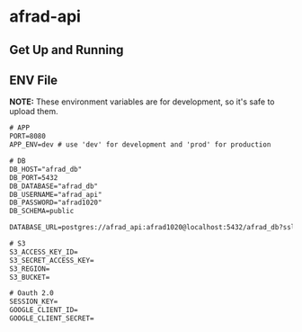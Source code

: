 # afrad-api

## Get Up and Running

## ENV File

**NOTE:** These environment variables are for development, so it's safe to upload them.

```txt
# APP
PORT=8080
APP_ENV=dev # use 'dev' for development and 'prod' for production

# DB
DB_HOST="afrad_db"
DB_PORT=5432
DB_DATABASE="afrad_db"
DB_USERNAME="afrad_api"
DB_PASSWORD="afrad1020"
DB_SCHEMA=public

DATABASE_URL=postgres://afrad_api:afrad1020@localhost:5432/afrad_db?sslmode=disable

# S3
S3_ACCESS_KEY_ID=
S3_SECRET_ACCESS_KEY=
S3_REGION=
S3_BUCKET=

# Oauth 2.0
SESSION_KEY=
GOOGLE_CLIENT_ID=
GOOGLE_CLIENT_SECRET=
```
